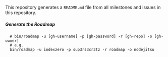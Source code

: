 This repository generates a `README.md` file from all milestones and issues in this repository.

##### Generate the Roadmap

```
  # bin/roadmap -u [gh-username] -p [gh-password] -r [gh-repo] -o [gh-owner]
  # e.g.
  bin/roadmap -u indexzero -p sup3rs3cr3tz -r roadmap -o nodejitsu
```